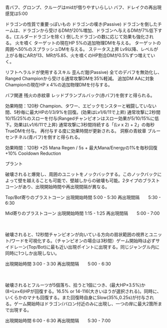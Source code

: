 青バフ、グロンプ、クルーグはmidが借りやすいらしい
バフ、ドレイクの再出現感覚は5:00

ドラゴンの性質で重要っぽいもの
ドラゴンの嘆き(Passive)
ドラゴンを倒したチームは、ドラゴンから受けるDMが20%増加、ドラゴンへ与えるDMが7%低下する。(エルダードラゴンを除く)
倒したドラゴンの数に応じて効果も強化される。
火を噴く
ターゲットの現在HP 5%の追加物理DMを与える。
ターゲットの周囲へ50%のスプラッシュDMを与える。
ステータス上昇
Lv9以降、レベルが上がる毎にARが13、MRが5.85、火を噴くのHP割合DMが0.5%ずつ増えていく。

リフトヘラルドが使用するスキル
歪んだ鎧(Passive)
全てのデバフを無効化し、Ranged Championから受ける通常攻撃DMを35%軽減。
追加DM
AAに対象Championの現在HP x 4%の追加物理DMを付与する。

バフ関連
残火の赤紋章
レッドブランブルバック(赤バフ)を倒すと得られる。

効果時間：120秒
Champion、タワー、エピックモンスターと戦闘していない間、5秒毎に最大HPの1/3/9%を回復。(効果はLv1/6/11で上昇)
通常攻撃に2秒間10/15/25%のスローを付与(Rangedチャンピオンはスロー効果が5/10/15%に低下。効果はLv1/6/11で上昇)
通常攻撃に3秒間持続する「(Lv x 2) + 2」の毎秒TrueDMを付与。 再付与する度に効果時間が更新される。
洞察の青紋章
ブルーセンチネル(青バフ)を倒すと得られる。

効果時間：120秒
+25 Mana Regen / 5s + 最大Mana/Energyの1%を毎秒回復
+10% Cooldown Reduction

プラント

破壊されると爆発し、周囲のユニットをノックバックする。このノックバックによって壁を越えることも可能で、壁越しからの破壊も可能。2タイプのブラストコーンがあり、出現開始時間や再出現間隔が異なる。

Top/Bot寄りのブラストコーン
出現開始時間 5:00 - 5:30
再出現間隔　　5:30 - 6:30

Mid寄りのブラストコーン
出現開始時間 1:15 - 1:25
再出現間隔　　5:00 - 7:00

　

破壊されると、12秒間チャンピオンが向いている方向の扇状範囲の視界とユニット/ワードを可視化する。（チャンピオンの場合は3秒間）ゲーム開始時は必ずサイドレーン(Top/Bot)に最も近い出現ポイントに出現する。同じジャングル内に同時に1つしか出現しない。

出現開始時間 3:00 - 3:30
再出現間隔　　5:00 - 6:30


　

破壊されるとフルーツが5個落ち、拾うと1個につき、(最大HP×3.5%)か(8+Lv×6)HPが回復する。16.5% or 14-116(大きいほうが選択される)。同時に、いくらかのマナも回復する。また回復時自身にSlow(35%,0.25s)が付与される。ゲーム開始時はドラゴン/バロン付近のみに出現し、一つの岸に最大2箇所まで出現する。

出現開始時間 6:00 - 6:30
再出現間隔　　5:30 - 7:00